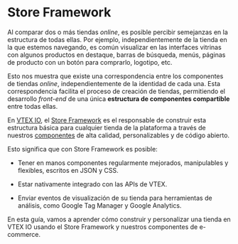 # Store Framework

Al comparar dos o más tiendas *online*, es posible percibir semejanzas en la estructura de todas ellas. Por ejemplo, independientemente de la tienda en la que estemos navegando, es común visualizar en las interfaces vitrinas con algunos productos en destaque, barras de búsqueda, menús, páginas de producto con un botón para comprarlo, logotipo, etc.

Esto nos muestra que existe una correspondencia entre los componentes de tiendas *online*, independientemente de la identidad de cada una. Esta correspondencia facilita el proceso de creación de tiendas, permitiendo el desarrollo *front-end* de una única **estructura de componentes compartible** entre todas ellas.

En [VTEX IO](*link*), el [Store Framework](*link*) es el responsable de construir esta estructura básica para cualquier tienda de la plataforma a través de nuestros [componentes](*link*) de alta calidad, personalizables y de código abierto. 

Esto significa que con Store Framework es posible:

-   Tener en manos componentes regularmente mejorados, manipulables y flexibles, escritos en JSON y CSS.
    
-   Estar nativamente integrado con las APIs de VTEX.
    
-   Enviar eventos de visualización de su tienda para herramientas de análisis, como Google Tag Manager y Google Analytics.
    
En esta guía, vamos a aprender cómo construir y personalizar una tienda en VTEX IO usando el Store Framework y nuestros componentes de e-commerce.

